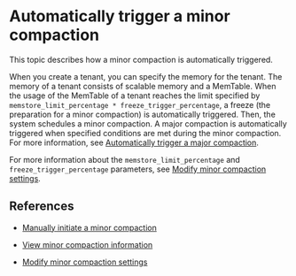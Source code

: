 # Automatically trigger a minor compaction

This topic describes how a minor compaction is automatically triggered.

When you create a tenant, you can specify the memory for the tenant. The memory of a tenant consists of scalable memory and a MemTable. When the usage of the MemTable of a tenant reaches the limit specified by `memstore_limit_percentage * freeze_trigger_percentage`, a freeze (the preparation for a minor compaction) is automatically triggered. Then, the system schedules a minor compaction. A major compaction is automatically triggered when specified conditions are met during the minor compaction. For more information, see [Automatically trigger a major compaction](../2.merge-management/2.automatic-merge-triggering.md).

For more information about the `memstore_limit_percentage` and `freeze_trigger_percentage` parameters, see [Modify minor compaction settings](../1.dump-management/5.modify-dump-configuration.md).

## References

* [Manually initiate a minor compaction](../1.dump-management/3.trigger-dump-manually.md)

* [View minor compaction information](../1.dump-management/4.view-dump-information.md)

* [Modify minor compaction settings](../1.dump-management/5.modify-dump-configuration.md)
